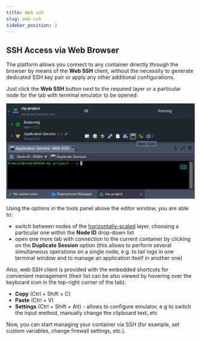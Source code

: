 ```yaml
---
title: Web ssh
slug: web-ssh
sidebar_position: 2
---
```


## SSH Access via Web Browser

The platform allows you connect to any container directly through the browser by means of the **Web SSH** client, without the necessity to generate dedicated SSH key pair or apply any other additional configurations.

Just click the **Web SSH** button next to the required layer or a particular node for the tab with terminal emulator to be opened:

<div style={{
    display:'flex',
    justifyContent: 'center',
    margin: '0 0 1rem 0'
}}>

![Locale Dropdown](./img/WebSSH/01-web-ssh.png)

</div>

Using the options in the tools panel above the editor window, you are able to:

- switch between nodes of the [horizontally-scaled](http://localhost:3000/docs/application-setting/scaling-and-clustering/horizontal-scaling) layer, choosing a particular one within the **Node ID** drop-down list
- open one more tab with connection to the current container by clicking on the **Duplicate Session** option (this allows to perform several simultaneous operations on a single node, e.g. to tail logs in one terminal window and to manage an application itself in another one)

Also, web SSH client is provided with the embedded shortcuts for convenient management (their list can be also viewed by hovering over the keyboard icon in the top-right corner of the tab):

- **Copy** (Ctrl + Shift + C)
- **Paste** (Ctrl + V)
- **Settings** (Ctrl + Shift + Alt) - allows to configure emulator, e.g to switch the input method, manually change the clipboard text, etc

Now, you can start managing your container via SSH (for example, set custom variables, change firewall settings, etc.).
